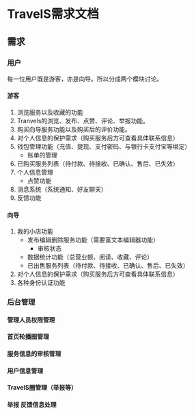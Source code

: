 # TravelS需求文档
## 需求
### 用户
每一位用户既是游客，亦是向导。所以分成两个模块讨论。
#### 游客
1. 浏览服务以及收藏的功能
2. Tranvels的浏览、发布、点赞、评论、举报功能。
3. 购买向导服务功能以及购买后的评价功能。
4. 对个人信息的保护需求（购买服务后方可查看具体联系信息）
5. 钱包管理功能（充值、提现、支付密码、与银行卡支付宝等绑定）
    - 账单的管理
6. 已购买服务列表（待付款、待接收、已确认、售后、已失效）
7. 个人信息管理
    - 点赞功能
8. 消息系统（系统通知、好友聊天）
9. 反馈功能

#### 向导
1. 我的小店功能
    - 发布编辑删除服务功能（需要富文本编辑器功能）
      - 审核状态
    - 数据统计功能（总营业额、阅读、收藏、评论）
    - 已出售服务列表（待付款、待接收、已确认、售后、已失效）
2. 对个人信息的保护需求（购买服务后方可查看具体联系信息）
3. 各种身份认证功能

### 后台管理
#### 管理人员权限管理
#### 首页轮播图管理
#### 服务信息的审核管理
#### 用户信息管理
#### TravelS圈管理（举报等）
#### 举报 反馈信息处理
